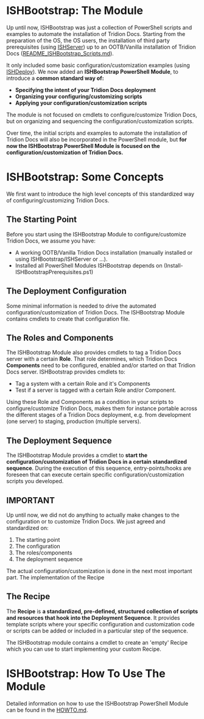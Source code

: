 # ISHBootstrap: The Module

Up until now, ISHBootstrap was just a collection of PowerShell scripts and examples to automate the installation of Tridion Docs.
Starting from the preparation of the OS, the OS users, the installation of third party prerequisites (using [ISHServer](https://github.com/RWS/ISHServer)) up to an OOTB/Vanilla installation of Tridion Docs ([README_ISHBootstrap_Scripts.md](./README_ISHBootstrap_Scripts.md)).

It only included some basic configuration/customization examples (using [ISHDeploy](https://www.powershellgallery.com/packages/ISHDeploy)).
We now added an **ISHBootstrap PowerShell Module**, to introduce a **common standard way of:**

- **Specifying the intent of your Tridion Docs deployment**
- **Organizing your configuring/customizing scripts**
- **Applying your configuration/customization scripts**

The module is not focused on cmdlets to configure/customize Tridion Docs, but on organizing and sequencing the configuration/customization scripts.

Over time, the initial scripts and examples to automate the installation of Tridion Docs will also be incorporated in the PowerShell module, but **for now the ISHBootstrap PowerShell Module is focused on the configuration/customization of Tridion Docs.**


# ISHBootstrap: Some Concepts
We first want to introduce the high level concepts of this standardized way of  configuring/customizing Tridion Docs.

## The Starting Point

Before you start using the ISHBootstrap Module to configure/customize Tridion Docs, we assume you have:

- A working OOTB/Vanilla Tridion Docs installation (manually installed or using ISHBootstrap/ISHServer or ...).
- Installed all PowerShell Modules ISHBootstrap depends on (Install-ISHBootstrapPrerequisites.ps1)

## The Deployment Configuration

Some minimal information is needed to drive the automated configuration/customization of Tridion Docs. The ISHBootstrap Module contains cmdlets to create that configuration file.

## The Roles and Components

The ISHBootstrap Module also provides cmdlets to tag a Tridion Docs server with a certain **Role**. That role determines, which Tridion Docs **Components** need to be configured, enabled and/or started on that Tridion Docs server.
ISHBootstrap provides cmdlets to:

- Tag a system with a certain Role and it's Components
- Test if a server is tagged with a certain Role and/or Component.

Using these Role and Components as a condition in your scripts to configure/customize Tridion Docs, makes them for instance portable across the different stages of a Tridion Docs deployment, e.g. from development (one server) to staging, production (multiple servers).  

## The Deployment Sequence

The ISHBootstrap Module provides a cmdlet to **start the configuration/customization of Tridion Docs in a certain standardized sequence**. During the execution of this sequence, entry-points/hooks are foreseen that can execute certain specific configuration/customization scripts you developed.

## IMPORTANT
Up until now, we did not do anything to actually make changes to the configuration or to customize Tridion Docs. We just agreed and standardized on:

1. The starting point
2. The configuration
3. The roles/components
4. The deployment sequence

The actual configuration/customization is done in the next most important part. The implementation of the Recipe

## The Recipe

The **Recipe** is **a standardized, pre-defined, structured collection of scripts and resources that hook into the Deployment Sequence**. It provides template scripts where your specific configuration and customization code or scripts can be added or included in a particular step of the sequence.

The ISHBootstrap module contains a cmdlet to create an 'empty' Recipe which you can use to start implementing your custom Recipe.

# ISHBootstrap: How To Use The Module

 Detailed information on how to use the ISHBootstrap PowerShell Module can be found in the [HOWTO.md](./HOWTO.md).